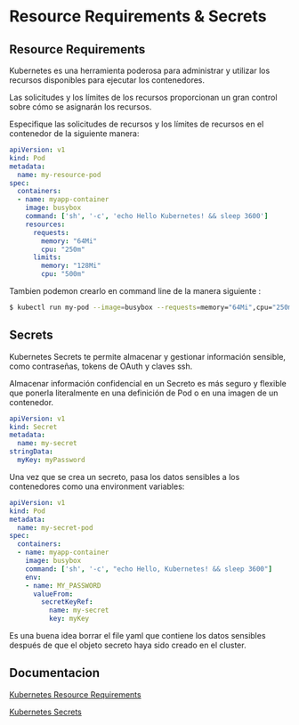 # Resource Requirements & Secrets



## Resource Requirements

Kubernetes es una herramienta poderosa para administrar y utilizar los recursos disponibles para ejecutar los contenedores.

Las solicitudes y los límites de los recursos proporcionan un gran control sobre cómo se asignarán los recursos.



Especifique las solicitudes de recursos y los límites de recursos en el contenedor de la siguiente manera:
```yaml
apiVersion: v1
kind: Pod
metadata:
  name: my-resource-pod
spec:
  containers:
  - name: myapp-container
    image: busybox
    command: ['sh', '-c', 'echo Hello Kubernetes! && sleep 3600']
    resources:
      requests:
        memory: "64Mi"
        cpu: "250m"
      limits:
        memory: "128Mi"
        cpu: "500m"
```



Tambien podemon crearlo en command line de la manera siguiente :
```bash
$ kubectl run my-pod --image=busybox --requests=memory="64Mi",cpu="250m" --limits=memory="128Mi",cpu="500m" --restart=Never -o yaml > my-pod.yml
```


## Secrets

Kubernetes Secrets te permite almacenar y gestionar información sensible, como contraseñas, tokens de OAuth y claves ssh.

Almacenar información confidencial en un Secreto es más seguro y flexible que ponerla literalmente en una definición de Pod o en una imagen de un contenedor.


```yaml
apiVersion: v1
kind: Secret
metadata:
  name: my-secret
stringData:
  myKey: myPassword
```



Una vez que se crea un secreto, pasa los datos sensibles a los contenedores como una environment variables:

```yaml
apiVersion: v1
kind: Pod
metadata:
  name: my-secret-pod
spec:
  containers:
  - name: myapp-container
    image: busybox
    command: ['sh', '-c', "echo Hello, Kubernetes! && sleep 3600"]
    env:
    - name: MY_PASSWORD
      valueFrom:
        secretKeyRef:
          name: my-secret
          key: myKey
```

Es una buena idea borrar el file yaml que contiene los datos sensibles después de que el objeto secreto haya sido creado en el cluster.

## Documentacion
[Kubernetes Resource Requirements](https://kubernetes.io/docs/concepts/configuration/manage-compute-resources-container/#resource-requests-and-limits-of-pod-and-container)

[Kubernetes Secrets](https://kubernetes.io/docs/concepts/configuration/secret/)

